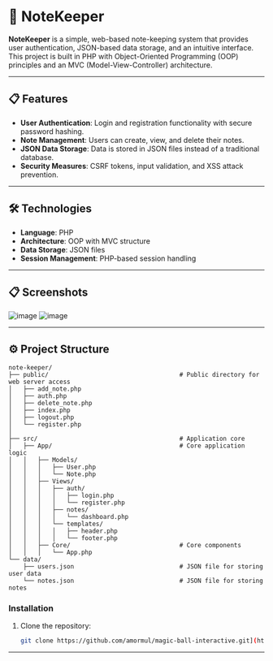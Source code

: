 # 📝 NoteKeeper

**NoteKeeper** is a simple, web-based note-keeping system that provides user authentication, JSON-based data storage, and an intuitive interface. This project is built in PHP with Object-Oriented Programming (OOP) principles and an MVC (Model-View-Controller) architecture.

---

## 📋 Features

- **User Authentication**: Login and registration functionality with secure password hashing.
- **Note Management**: Users can create, view, and delete their notes.
- **JSON Data Storage**: Data is stored in JSON files instead of a traditional database.
- **Security Measures**: CSRF tokens, input validation, and XSS attack prevention.

---

## 🛠 Technologies

- **Language**: PHP
- **Architecture**: OOP with MVC structure
- **Data Storage**: JSON files
- **Session Management**: PHP-based session handling

---

## 📋 Screenshots

![image](https://github.com/user-attachments/assets/ddf518eb-7b2c-4922-90a5-73f4673af476)
![image](https://github.com/user-attachments/assets/e48b5ecf-0c44-445f-ad9e-4461c9d4462b)

---

## ⚙️ Project Structure

```plaintext
note-keeper/
├── public/                                    # Public directory for web server access
│   ├── add_note.php
│   ├── auth.php
│   ├── delete_note.php
│   ├── index.php 
│   ├── logout.php
│   └── register.php
│ 
├── src/                                       # Application core
│   ├── App/                                   # Core application logic
│   │   ├── Models/
│   │   │   ├── User.php
│   │   │   └── Note.php
│   │   ├── Views/
│   │   │   ├── auth/
│   │   │   │   ├── login.php
│   │   │   │   └── register.php
│   │   │   ├── notes/
│   │   │   │   └── dashboard.php
│   │   │   └── templates/
│   │   │   │   ├── header.php
│   │   │   │   └── footer.php
│   │   ├── Core/                              # Core components
│   │   │   └── App.php
└── data/
    ├── users.json                             # JSON file for storing user data
    └── notes.json                             # JSON file for storing notes
```

### Installation

1. Clone the repository:
   ```bash
   git clone https://github.com/amormul/magic-ball-interactive.git](https://github.com/amormul/note-keeper.git
   ```
---
